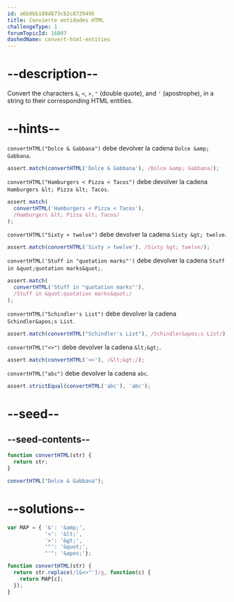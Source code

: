 ```yaml
---
id: a6b0bb188d873cb2c8729495
title: Convierte entidades HTML
challengeType: 1
forumTopicId: 16007
dashedName: convert-html-entities
---
```


# --description--

Convert the characters `&`, `<`, `>`, `"` (double quote), and `'` (apostrophe), in a string to their corresponding HTML entities.

# --hints--

`convertHTML("Dolce & Gabbana")` debe devolver la cadena `Dolce &amp; Gabbana`.

```js
assert.match(convertHTML('Dolce & Gabbana'), /Dolce &amp; Gabbana/);
```

`convertHTML("Hamburgers < Pizza < Tacos")` debe devolver la cadena `Hamburgers &lt; Pizza &lt; Tacos`.

```js
assert.match(
  convertHTML('Hamburgers < Pizza < Tacos'),
  /Hamburgers &lt; Pizza &lt; Tacos/
);
```

`convertHTML("Sixty > twelve")` debe devolver la cadena `Sixty &gt; twelve`.

```js
assert.match(convertHTML('Sixty > twelve'), /Sixty &gt; twelve/);
```

`convertHTML('Stuff in "quotation marks"')` debe devolver la cadena `Stuff in &quot;quotation marks&quot;`.

```js
assert.match(
  convertHTML('Stuff in "quotation marks"'),
  /Stuff in &quot;quotation marks&quot;/
);
```

`convertHTML("Schindler's List")` debe devolver la cadena `Schindler&apos;s List`.

```js
assert.match(convertHTML("Schindler's List"), /Schindler&apos;s List/);
```

`convertHTML("<>")` debe devolver la cadena `&lt;&gt;`.

```js
assert.match(convertHTML('<>'), /&lt;&gt;/);
```

`convertHTML("abc")` debe devolver la cadena `abc`.

```js
assert.strictEqual(convertHTML('abc'), 'abc');
```

# --seed--

## --seed-contents--

```js
function convertHTML(str) {
  return str;
}

convertHTML("Dolce & Gabbana");
```

# --solutions--

```js
var MAP = { '&': '&amp;',
            '<': '&lt;',
            '>': '&gt;',
            '"': '&quot;',
            "'": '&apos;'};

function convertHTML(str) {
  return str.replace(/[&<>"']/g, function(c) {
    return MAP[c];
  });
}
```
